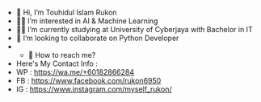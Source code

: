 - 👋 Hi, I’m Touhidul Islam Rukon
- 👨‍💻 I’m interested in AI & Machine Learning
- 👨‍🎓 I’m currently studying at University of Cyberjaya with Bachelor in IT
- 💞️ I’m looking to collaborate on Python Developer
- - 🤝 How to reach me?
- Here's My Contact Info :
- WP : https://wa.me/+60182866284
- FB : https://www.facebook.com/rukon6950
- IG : https://www.instagram.com/myself_rukon/

<!---
tirukon015/tirukon015 is a ✨ special ✨ repository because its `README.md` (this file) appears on your GitHub profile.
You can click the Preview link to take a look at your changes.
--->
